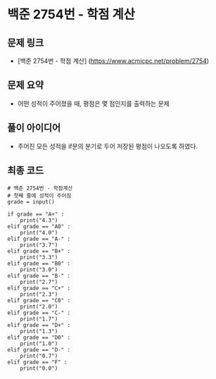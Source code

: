 # 백준 2754번 - 학점 계산

## 문제 링크
- [백준 2754번 - 학점 계산] (https://www.acmicpc.net/problem/2754)

## 문제 요약
- 어떤 성적이 주어졌을 때, 평점은 몇 점인지를 출력하는 문제

## 풀이 아이디어
- 주어진 모든 성적을 if문의 분기로 두어 저장된 평점이 나오도록 하였다.

## 최종 코드
    
    # 백준 2754번 - 학점계산
    # 첫째 줄에 성적이 주어짐
    grade = input()

    if grade == "A+" :
        print("4.3")
    elif grade == "A0" :
        print("4.0")
    elif grade == "A-" :
        print("3.7")
    elif grade == "B+" :
        print("3.3")
    elif grade == "B0" :
        print("3.0")
    elif grade == "B-" :
        print("2.7")
    elif grade == "C+" :
        print("2.3")
    elif grade == "C0" :
        print("2.0")
    elif grade == "C-" :
        print("1.7")
    elif grade == "D+" :
        print("1.3")
    elif grade == "D0" :
        print("1.0")
    elif grade == "D-" :
        print("0.7")
    elif grade == "F" :
        print("0.0")

